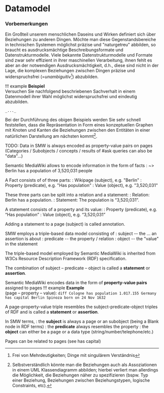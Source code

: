 # Datamodel


### Vorbemerkungen

Ein Großteil unserem menschlichen Daseins und Wirken definiert sich über Beziehungen zu anderen Dingen. 
Möchte man diese Gegenstandsbereiche in technischen Systemen möglichst präzise und "naturgetreu" abbilden, so braucht es ausdrucksmächtige Beschreibungsformate und Datenstrukturmodelle.
Viele bekannte Datenstrukturmodelle und Formate sind zwar sehr effizient in ihrer maschinellen Verarbeitung, ihnen fehlt es aber an der notwendigen Ausdrucksmächtigkeit, d.h., diese sind nicht in der Lage, die komplexen Beziehungen zwischen Dingen präzise und widerspruchsfrei (=*unambiguitiv*[^1]) abzubilden.

[^1]: Frei von Mehrdeutigkeiten; Dinge mit singulärem Verständnis

!!! example
    **Beispiel**  
    Versuchen Sie nachfolgend beschriebenen Sachverhalt in einem Datenmodell ihrer Wahl möglichst widerspruchsfrei und eindeutig abzubilden.

    _..._

Bei der Durchführung des obigen Beispiels werden Sie sehr schnell feststellen, dass die Repräsentation in Form eines konzeptuellen Graphen mit Knoten und Kanten die Beziehungen zwischen den Entitäten in einer natürlichen Darstellung am nächsten kommt[^2].

[^2]: Selbstverständlich könnte man die Beziehungen auch als Assoziationen in einem UML Klassendiagramm abbilden; hierbei verliert man allerdings die Möglichkeit, die Beziehungen näher zu spezifizieren (bspw. Typ einer Beziehung, Beziehungen zwischen Beziehungstypen, logische Constraints, etc).

TODO: Data in SMW is always encoded as property-value pairs on pages (Categories / Subobjects / concepts / results of #ask queries can also be "data"...)

Semantic MediaWiki allows to encode information in the form of facts
: ~> Berlin has a population of 3,520,031 people

A Fact consists of of three parts:
: Wikipage (subject), e.g. "Berlin"
: Property (predicate), e.g. "Has population"
: Value (object), e.g. "3,520,031"

These three parts can be split into a relation and a statement:
: Relation: Berlin has a population. 
: Statement: The population is “3,520,031”.

A statement consists of a property and its value:
: Property (predicate), e.g. “Has population” 
: Value (object), e.g. “3,520,031”

Adding a statement to a page (subject) is called annotation.





SMW employs a triple-based data model consisting of
: subject -- the ... an assertion is about
: predicate -- the property / relation
: object -- the "value" in the statement

The triple-based model employed by Semantic MediaWiki is inherited from W3Cs Resource Description Framework (RDF) specification.

The combination of subject – predicate – object is called a **statement** or **assertion**.

Semantic MediaWiki encodes data in the form of **property-value pairs** assigned to pages
!!! example
    **Example**  
    (page – property – value):
    ``` diff
    Cologne has population 1.017.155
    Germany has capital Berlin
    Spinoza born on 24 Nov 1632
    ```

A page-property-value triple resembles the subject-predicate-object triples of RDF and is called a **statement** or **assertion**.

In SMW terms, 
: the **subject** is always a page or an subobject (being a Blank node in RDF terms)
: the **predicate** always resembles the property
: the **object** can either be a page or a data type (string/number/telephone/etc.)


Pages can be related to pages (see has capital)
